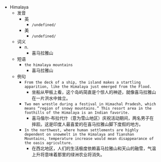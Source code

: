 - Himalaya
  - 发音
    - 英
      - `/undefined/`
    - 美
      - `/undefined/`
  - 词义
    - n.
      - 喜马拉雅山
  - 短语
    - `the himalaya mountains`
      - 喜马拉雅山 
  - 例句
    - `From the deck of a ship, the island makes a startling apparition, like the Himalaya just emerged from the Flood.`
      - 坐船从甲板上看，这个岛屿简直是个惊人的神迹，就像喜马拉雅山在一片洪水中耸立。
    - `Two men wrestle during a festival in Himachal Pradesh, which means “region of snowy mountains.” This resort area in the foothills of the Himalaya is an Indian favorite.`
      - 喜马偕尔-布拉代什（意为雪山地区）庆祝活动期间，两名男子在摔跤。这是印度人最喜爱的在喜马拉雅山脚下度假的地方。
    - `In the northwest, where human settlements are highly dependent on snowmelt in the Himalaya and Tianshan Mountains, temperature increase would mean disappearance of the oasis agriculture.`
      - 在西北地区，人们的生活极度依赖喜马拉雅山和天山的融雪，气温上升将意味着那里的绿洲农业将消失。

